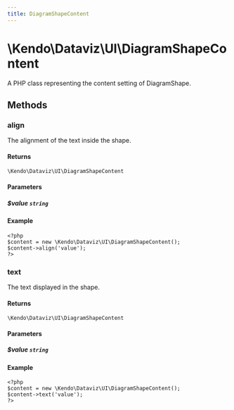 ```yaml
---
title: DiagramShapeContent
---
```


# \Kendo\Dataviz\UI\DiagramShapeContent

A PHP class representing the content setting of DiagramShape.


## Methods

### align
The alignment of the text inside the shape.

#### Returns
`\Kendo\Dataviz\UI\DiagramShapeContent`

#### Parameters

##### $value `string`



#### Example 
    <?php
    $content = new \Kendo\Dataviz\UI\DiagramShapeContent();
    $content->align('value');
    ?>

### text
The text displayed in the shape.

#### Returns
`\Kendo\Dataviz\UI\DiagramShapeContent`

#### Parameters

##### $value `string`



#### Example 
    <?php
    $content = new \Kendo\Dataviz\UI\DiagramShapeContent();
    $content->text('value');
    ?>

